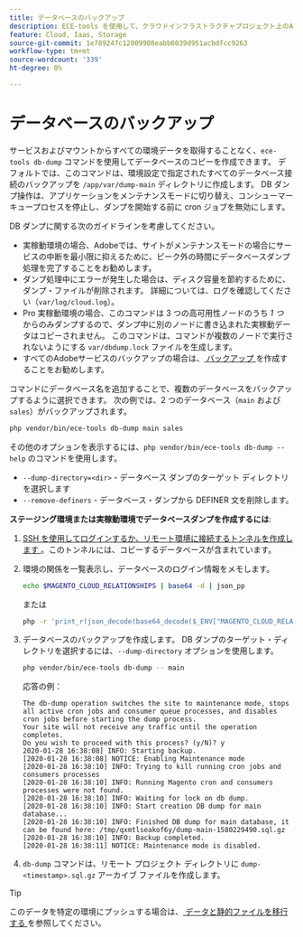 ```yaml
---
title: データベースのバックアップ
description: ECE-tools を使用して、クラウドインフラストラクチャプロジェクト上のAdobe Commerceのデータベースのバックアップを作成する方法を説明します。
feature: Cloud, Iaas, Storage
source-git-commit: 1e789247c12009908eabb6039d951acbdfcc9263
workflow-type: tm+mt
source-wordcount: '339'
ht-degree: 0%

---
```


# データベースのバックアップ

サービスおよびマウントからすべての環境データを取得することなく、`ece-tools db-dump` コマンドを使用してデータベースのコピーを作成できます。 デフォルトでは、このコマンドは、環境設定で指定されたすべてのデータベース接続のバックアップを `/app/var/dump-main` ディレクトリに作成します。 DB ダンプ操作は、アプリケーションをメンテナンスモードに切り替え、コンシューマーキュープロセスを停止し、ダンプを開始する前に cron ジョブを無効にします。

DB ダンプに関する次のガイドラインを考慮してください。

- 実稼動環境の場合、Adobeでは、サイトがメンテナンスモードの場合にサービスの中断を最小限に抑えるために、ピーク外の時間にデータベースダンプ処理を完了することをお勧めします。
- ダンプ処理中にエラーが発生した場合は、ディスク容量を節約するために、ダンプ・ファイルが削除されます。 詳細については、ログを確認してください（`var/log/cloud.log`）。
- Pro 実稼動環境の場合、このコマンドは 3 つの高可用性ノードのうち _1 つ_ からのみダンプするので、ダンプ中に別のノードに書き込まれた実稼動データはコピーされません。 このコマンドは、コマンドが複数のノードで実行されないようにする `var/dbdump.lock` ファイルを生成します。
- すべてのAdobeサービスのバックアップの場合は、[ バックアップ ](snapshots.md) を作成することをお勧めします。

コマンドにデータベース名を追加することで、複数のデータベースをバックアップするように選択できます。 次の例では、2 つのデータベース（`main` および `sales`）がバックアップされます。

```bash
php vendor/bin/ece-tools db-dump main sales
```

その他のオプションを表示するには、`php vendor/bin/ece-tools db-dump --help` のコマンドを使用します。

- `--dump-directory=<dir>` - データベース ダンプのターゲット ディレクトリを選択します
- `--remove-definers` - データベース・ダンプから DEFINER 文を削除します。

**ステージング環境または実稼動環境でデータベースダンプを作成するには**:

1. [SSH を使用してログインするか、リモート環境に接続するトンネルを作成します ](../development/secure-connections.md)。このトンネルには、コピーするデータベースが含まれています。

1. 環境の関係を一覧表示し、データベースのログイン情報をメモします。

   ```bash
   echo $MAGENTO_CLOUD_RELATIONSHIPS | base64 -d | json_pp
   ```

   または

   ```bash
   php -r 'print_r(json_decode(base64_decode($_ENV["MAGENTO_CLOUD_RELATIONSHIPS"]))->database);'
   ```

1. データベースのバックアップを作成します。 DB ダンプのターゲット・ディレクトリを選択するには、`--dump-directory` オプションを使用します。

   ```bash
   php vendor/bin/ece-tools db-dump -- main
   ```

   応答の例：

   ```
   The db-dump operation switches the site to maintenance mode, stops all active cron jobs and consumer queue processes, and disables cron jobs before starting the dump process.
   Your site will not receive any traffic until the operation completes.
   Do you wish to proceed with this process? (y/N)? y
   2020-01-28 16:38:08] INFO: Starting backup.
   [2020-01-28 16:38:08] NOTICE: Enabling Maintenance mode
   [2020-01-28 16:38:10] INFO: Trying to kill running cron jobs and consumers processes
   [2020-01-28 16:38:10] INFO: Running Magento cron and consumers processes were not found.
   [2020-01-28 16:38:10] INFO: Waiting for lock on db dump.
   [2020-01-28 16:38:10] INFO: Start creation DB dump for main database...
   [2020-01-28 16:38:10] INFO: Finished DB dump for main database, it can be found here: /tmp/qxmtlseakof6y/dump-main-1580229490.sql.gz
   [2020-01-28 16:38:10] INFO: Backup completed.
   [2020-01-28 16:38:11] NOTICE: Maintenance mode is disabled.
   ```

1. `db-dump` コマンドは、リモート プロジェクト ディレクトリに `dump-<timestamp>.sql.gz` アーカイブ ファイルを作成します。

>[!TIP]
>
>このデータを特定の環境にプッシュする場合は、[ データと静的ファイルを移行する ](../deploy/staging-production.md#migrate-static-files) を参照してください。
